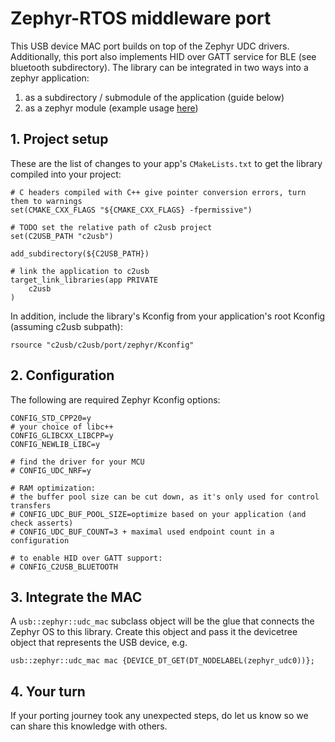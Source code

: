 # Zephyr-RTOS middleware port

This USB device MAC port builds on top of the Zephyr UDC drivers.
Additionally, this port also implements HID over GATT service for BLE (see bluetooth subdirectory).
The library can be integrated in two ways into a zephyr application:
1. as a subdirectory / submodule of the application (guide below)
2. as a zephyr module (example usage [here][c2usb-zephyr-examples])

## 1. Project setup

These are the list of changes to your app's `CMakeLists.txt`
to get the library compiled into your project:

```
# C headers compiled with C++ give pointer conversion errors, turn them to warnings
set(CMAKE_CXX_FLAGS "${CMAKE_CXX_FLAGS} -fpermissive")

# TODO set the relative path of c2usb project
set(C2USB_PATH "c2usb")

add_subdirectory(${C2USB_PATH})

# link the application to c2usb
target_link_libraries(app PRIVATE
    c2usb
)
```

In addition, include the library's Kconfig from your application's root Kconfig
(assuming c2usb subpath):
```
rsource "c2usb/c2usb/port/zephyr/Kconfig"
```

## 2. Configuration

The following are required Zephyr Kconfig options:
```
CONFIG_STD_CPP20=y
# your choice of libc++
CONFIG_GLIBCXX_LIBCPP=y
CONFIG_NEWLIB_LIBC=y

# find the driver for your MCU
# CONFIG_UDC_NRF=y

# RAM optimization:
# the buffer pool size can be cut down, as it's only used for control transfers
# CONFIG_UDC_BUF_POOL_SIZE=optimize based on your application (and check asserts)
# CONFIG_UDC_BUF_COUNT=3 + maximal used endpoint count in a configuration

# to enable HID over GATT support:
# CONFIG_C2USB_BLUETOOTH
```

## 3. Integrate the MAC

A `usb::zephyr::udc_mac` subclass object will be the glue that connects the Zephyr OS to this library.
Create this object and pass it the devicetree object that represents the USB device, e.g.
```
usb::zephyr::udc_mac mac {DEVICE_DT_GET(DT_NODELABEL(zephyr_udc0))};
```

## 4. Your turn

If your porting journey took any unexpected steps, do let us know so we can share this knowledge with others.

[c2usb-zephyr-examples]: https://github.com/IntergatedCircuits/c2usb-zephyr-examples